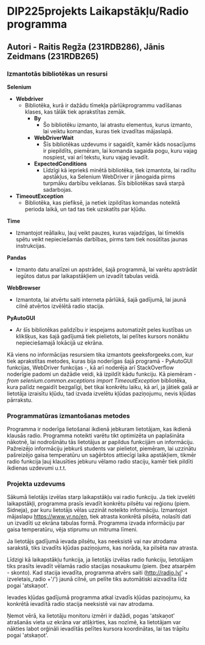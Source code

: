 # DIP225projekts Laikapstākļu/Radio programma
## Autori - Raitis Regža (231RDB286), Jānis Zeidmans (231RDB265)

### Izmantotās bibliotēkas un resursi
**Selenium**

* **Webdriver**
    * Bibliotēka, kurā ir dažādu tīmekļa pārlūkprogrammu vadīšanas klases, kas tālāk tiek aprakstītas zemāk.
        * **By**
            * Šo bibliotēku izmanto, lai atrastu elementus, kurus izmanto, lai veiktu komandas, kuras tiek izvadītas mājaslapā.
        * **WebDriverWait**
            * Šīs bibliotēkas uzdevums ir sagaidīt, kamēr kāds nosacījums ir piepildīts, piemēram, lai komanda sagaida pogu, kuru vajag nospiest, vai arī tekstu, kuru vajag ievadīt.
        * **ExpectedConditions**
            * Līdzīgi kā iepriekš minētā bibliotēka, tiek izmantota, lai radītu apstākļus, ka Selenium WebDriver ir jānogaida pirms turpmāku darbību veikšanas. Šīs bibliotēkas savā starpā sadarbojas.
* **TimeoutException**
    * Bibliotēka, kas piefiksē, ja netiek izpildītas komandas noteiktā perioda laikā, un tad tas tiek uzskatīts par kļūdu.

**Time**
* Izmantojot reāllaiku, ļauj veikt pauzes, kuras vajadzīgas, lai tīmeklis spētu veikt nepieciešamās darbības, pirms tam tiek nosūtītas jaunas instrukcijas.

**Pandas**
* Izmanto datu analīzei un apstrādei, šajā programmā, lai varētu apstrādāt iegūtos datus par laikapstākļiem un izvadīt tabulas veidā.

**WebBrowser**
* Izmantota, lai atvērtu saiti interneta pārlūkā, šajā gadījumā, lai jaunā cilnē atvērtos izvēlētā radio stacija.

**PyAutoGUI** 
* Ar šīs bibliotēkas palidzību ir iespejams automatizēt peles kustības un klikšķus, kas šajā gadījumā tiek pielietots, lai pelītes kursors nonāktu nepieciešamajā lokācijā uz ekrāna.

Kā viens no informācijas resursiem tika izmantots geeksforgeeks.com, kur tiek aprakstītas metodes, kuras bija noderīgas šajā programā - PyAutoGUI funkcijas, WebDriver funkcijas -, kā arī noderēja arī StackOverflow noderīgie padomi un dažādie veidi, kā izpildīt kādu funkciju. Kā piemēram - *from selenium.common.exceptions import TimeoutException* bibliotēka, kura palīdz negaidīt bezgalīgi, bet tikai konkrētu laiku, kā arī, ja jātiek galā ar lietotāja izraisītu kļūdu, tad izvada izvelētu kļūdas paziņojumu, nevis kļūdas pārrakstu.

### Programmatūras izmantošanas metodes

Programma ir noderīga lietošanai ikdienā jebkuram lietotājam, kas ikdienā klausās radio. Programma noteikti varētu tikt optimizēta un paplašināta nākotnē, lai nodrošinātu tās lietotājus ar papildus funkcijām un informāciju. Pažreizējo informāciju jebkurš students var pielietot, piemēram, lai uzzinātu pašreizējo gaisa temperatūru un saģērbtos attiecīgi laika apstākļiem, tikmēr radio funkcija ļauj klausīties jebkuru vēlamo radio staciju, kamēr tiek pildīti ikdienas uzdevumi u.t.t.

### Projekta uzdevums

Sākumā lielotājs izvēlas starp laikapstākļu vai radio funkciju. Ja tiek izvelēti laikapstākļi, programma prasīs ievadīt konkrētu pilsētu vai reģionu (piem. Sidneja), par kuru lietotājs vēlas uzzināt noteikto informāciju. Izmantojot mājaslapu https://www.yr.no/en, tiek atrasta konkrētā pilsēta, nolasīti dati un izvadīti uz ekrāna tabulas formā. Programma izvada informāciju par gaisa temperatūru, vēja stiprumu un mitruma līmeni.

Ja lietotājs gadījumā ievada pilsētu, kas neeksistē vai nav atrodama sarakstā, tiks izvadīts kļūdas paziņojums, kas norāda, ka pilsēta nav atrasta.

Līdzigi kā laikapstākļu funkcija, ja lietotājs izvēlas radio funkciju, lietotājam tiks prasīts ievadīt vēlamās radio stacijas nosaukumu (piem. (bez atsarpēm - skonto). Kad stacija ievadīta, programma atvērs saiti (http://radio.lv/' + izveletais_radio +'/') jaunā cilnē, un pelīte tiks automātiski aizvadīta līdz pogai 'atskaņot'.

Ievades kļūdas gadījumā programma atkal izvadīs kļūdas paziņojumu, ka konkrētā ievadītā radio stacija neeksistē vai nav atrodama.

Ņemot vērā, ka lietotāju monitoru izmēri ir dažādi, pogas 'atskaņot' atrašanās vieta uz ekrāna var atšķirties, kas nozīmē, ka lietotājam var nākties labot orģināli ievadītās pelītes kursora koordinātas, lai tas trāpītu pogai 'atskaņot'.